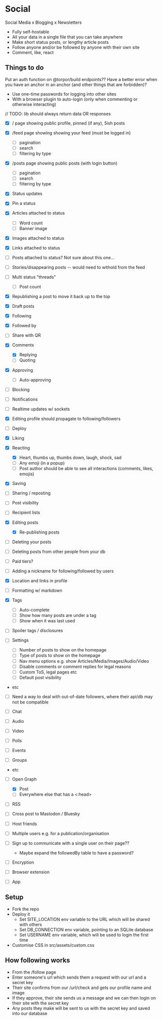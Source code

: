 # Social

Social Media x Blogging x Newsletters

- Fully self-hostable
- All your data in a single file that you can take anywhere
- Make short status posts, or lengthy article posts
- Follow anyone and/or be followed by anyone with their own site
- Comment, like, react

## Things to do

Put an auth function on @torpor/build endpoints??
Have a better error when you have an anchor in an anchor (and other things that are forbidden)?

- Use one-time passwords for logging into other sites
- With a browser plugin to auto-login (only when commenting or otherwise interacting)

// TODO: lib should always return data OR responses

- [x] / page showing public profile, pinned (if any), 5ish posts
- [x] /feed page showing showing your feed (must be logged in)
  - [ ] pagination
  - [ ] search
  - [ ] filtering by type
- [x] /posts page showing public posts (with login button)
  - [ ] pagination
  - [ ] search
  - [ ] filtering by type
- [x] Status updates
- [x] Pin a status
- [x] Articles attached to status
  - [ ] Word count
  - [ ] Banner image
- [x] Images attached to status
- [x] Links attached to status
- [ ] Posts attached to status? Not sure about this one...
- [ ] Stories/disappearing posts -- would need to withold from the feed
- [ ] Multi status "threads"
  - [ ] Post count
- [x] Republishing a post to move it back up to the top
- [x] Draft posts
- [x] Following
- [x] Followed by
- [ ] Share with QR
- [x] Comments
  - [x] Replying
  - [ ] Quoting
- [x] Approving
  - [ ] Auto-approving
- [ ] Blocking
- [ ] Notifications
- [ ] Realtime updates w/ sockets
- [x] Editing profile should propagate to following/followers
- [ ] Deploy

- [x] Liking
- [x] Reacting
  - [x] Heart, thumbs up, thumbs down, laugh, shock, sad
  - [ ] Any emoji (in a popup)
  - [ ] Post author should be able to see all interactions (comments, likes, emojis)
- [x] Saving
- [ ] Sharing / reposting
- [ ] Post visibility
- [ ] Recipient lists
- [x] Editing posts
  - [x] Re-publishing posts
- [ ] Deleting your posts
- [ ] Deleting posts from other people from your db
- [ ] Paid tiers?
- [ ] Adding a nickname for following/followed by users
- [x] Location and links in profile
- [ ] Formatting w/ markdown
- [x] Tags
  - [ ] Auto-complete
  - [ ] Show how many posts are under a tag
  - [ ] Show when it was last used
- [ ] Spoiler tags / disclosures
- [ ] Settings
  - [ ] Number of posts to show on the homepage
  - [ ] Type of posts to show on the homepage
  - [ ] Nav menu options e.g. show Articles/Media/Images/Audio/Video
  - [ ] Disable comments or comment replies for legal reasons
  - [ ] Custom ToS, legal pages etc
  - [ ] Default post visibility
- etc

- [ ] Need a way to deal with out-of-date followers, where their api/db may not be compatible

- [ ] Chat
- [ ] Audio
- [ ] Video
- [ ] Polls
- [ ] Events
- [ ] Groups
- etc

- [ ] Open Graph
  - [x] Post
  - [ ] Everywhere else that has a <:head>
- [ ] RSS
- [ ] Cross post to Mastodon / Bluesky
- [ ] Host friends
- [ ] Multiple users e.g. for a publication/organisation
- [ ] Sign up to communicate with a single user on their page??
  - Maybe expand the followedBy table to have a password?
- [ ] Encryption

- [ ] Browser extension

- [ ] App

## Setup

- Fork the repo
- Deploy it
  - Set SITE_LOCATION env variable to the URL which will be shared with others
  - Set DB_CONNECTION env variable, pointing to an SQLite database
  - Set USERNAME env variable, which will be used to login the first time
- Customise CSS in src/assets/custom.css

## How following works

- From the /follow page
- Enter someone's url which sends them a request with our url and a secret key
- Their site confirms from our /url/check and gets our profile name and image
- If they approve, their site sends us a message and we can then login on their site with the secret key
- Any posts they make will be sent to us with the secret key and saved into our database
